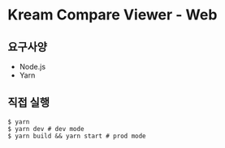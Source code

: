 # Kream Compare Viewer - Web

## 요구사양
- Node.js
- Yarn

## 직접 실행
```shell
$ yarn
$ yarn dev # dev mode
$ yarn build && yarn start # prod mode
```